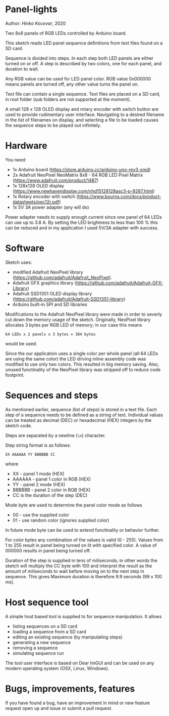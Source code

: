 # Panel-lights

Author: _Hinko Kocevar_, 2020

Two 8x8 panels of RGB LEDs controlled by Arduino board.

This sketch reads LED panel sequence definitions from text files found on
a SD card.

Sequence is divided into steps. In each step both LED panels are either turned
on or off. A step is described by two colors, one for each panel, and duration
to wait.

Any RGB value can be used for LED panel color. RGB value 0x000000 means panels
are turned off, any other value turns the panel on. 

Text file can contain a single sequence. Text files are placed on a SD card, 
in root folder (sub folders are not supported at the moment).

A small 128 x 128 OLED display and rotary encoder with switch button are
used to provide rudimentary user interface. Navigating to a desired filename
in the list of filenames on display, and selecting a file to be loaded causes
the sequence steps to be played out infinitely.

# Hardware

You need:

 * 1x Arduino board (https://store.arduino.cc/arduino-uno-rev3-smd)
 * 2x Adafruit NeoPixel NeoMatrix 8x8 - 64 RGB LED Pixel Matrix (https://www.adafruit.com/product/1487)
 * 1x 128x128 OLED display (https://www.newhavendisplay.com/nhd15128128asc3-p-9287.html)
 * 1x Rotary encoder with switch (https://www.bourns.com/docs/product-datasheets/pec12r.pdf)
 * 1x 5V 3A power adapter (any will do)

Power adapter needs to supply enough current since one panel of 64 LEDs can
use up to 3.8 A. By setting the LED brightness to less than 100 % this can be
reduced and in my application I used 5V/3A adapter with success.

# Software

Sketch uses:

 * modified Adafruit NeoPixel library (https://github.com/adafruit/Adafruit_NeoPixel).
 * Adafruit GFX graphics library (https://github.com/adafruit/Adafruit-GFX-Library)
 * Adafruit SSD1351 OLED display library (https://github.com/adafruit/Adafruit-SSD1351-library)
 * Arduino built-in SPI and SD libraries

Modifications to the Adafruit NeoPixel library were made in order to severly cut
down the memory usage of the sketch. Originally, NeoPixel library allocates 3
bytes per RGB LED of memory; in our case this means

    64 LEDs x 2 panels x 3 bytes = 384 bytes
    
would be used.

Since the our application uses a single color per whole panel (all 64 LEDs are
using the same color) the LED driving inline assembly code was modified to
use only two colors. This resulted in big memory saving. Also, unused functinality
of the NeoPixel library was stripped off to reduce code footprint. 

# Sequences and steps

As mentioned earlier, sequence (list of steps) is stored in a text file. Each
step of a sequence needs to be defined as a string of text. Individual values
can be treated as decimal (DEC) or hexadecimal (HEX) integers by the sketch code.
 
Steps are separated by a newline (`\n`) character.

Step string format is as follows:

    XX AAAAAA YY BBBBBB CC

where

 * XX - panel 1 mode (HEX)
 * AAAAAA - panel 1 color in RGB (HEX)
 * YY - panel 2 mode (HEX)
 * BBBBBB - panel 2 color in RGB (HEX)
 * CC is the duration of the step (DEC)

Mode byte are used to determine the panel color mode as follows

 * 00 - use the supplied color
 * 01 - use random color (ignores supplied color) 

In future mode byte can be used to extend functinality or behavior further.

For color bytes any combination of the values is valid (0 - 255). Values from
1 to 255 result in panel being turned on lit with specified color. A value of
000000 results in panel being turned off.

Duration of the step is supplied in tens of miliseconds; in other words the
sketch will multiply the CC byte with 100 and interpret the result as the amount
of miliseconds to wait before moving on to the next step in sequence. This gives
Maximum duration is therefore 9.9 seconds (99 x 100 ms).

# Host sequence tool

A simple host based tool is supplied to for sequence manipulation.
It allows 

 * listing sequences on a SD card
 * loading a sequence from a SD card
 * editing an existing sequence (by manipulating steps)
 * generating a new sequence
 * removing a sequence
 * simulating sequence run

The tool user interface is based on Dear ImGUI and can be used on any modern 
operating system (OSX, Linux, Windows). 
 
  
# Bugs, improvements, features

If you have found a bug, have an improvement in mind or new feature request
open up and issue or submit a pull request.
 
